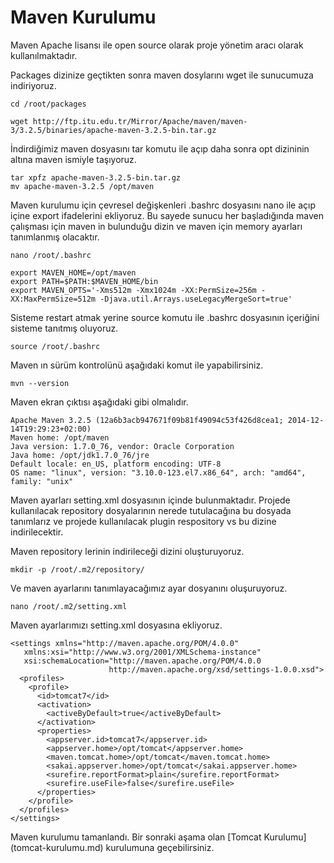 # Maven Kurulumu

Maven Apache lisansı ile open source olarak proje yönetim aracı olarak kullanılmaktadır.

Packages dizinize geçtikten sonra maven dosylarını wget ile sunucumuza indiriyoruz.
```
cd /root/packages
```
```
wget http://ftp.itu.edu.tr/Mirror/Apache/maven/maven-3/3.2.5/binaries/apache-maven-3.2.5-bin.tar.gz
```
İndirdiğimiz maven dosyasını tar komutu ile açıp daha sonra opt dizininin altına maven ismiyle taşıyoruz.
```
tar xpfz apache-maven-3.2.5-bin.tar.gz
mv apache-maven-3.2.5 /opt/maven
```
Maven kurulumu için çevresel değişkenleri .bashrc dosyasını nano ile açıp içine export ifadelerini ekliyoruz. Bu sayede sunucu her başladığında maven çalışması için maven in bulunduğu dizin ve maven için memory ayarları tanımlanmış olacaktır.

```
nano /root/.bashrc

export MAVEN_HOME=/opt/maven
export PATH=$PATH:$MAVEN_HOME/bin
export MAVEN_OPTS='-Xms512m -Xmx1024m -XX:PermSize=256m -XX:MaxPermSize=512m -Djava.util.Arrays.useLegacyMergeSort=true'
```
Sisteme restart atmak yerine source komutu ile .bashrc dosyasının içeriğini sisteme tanıtmış oluyoruz.
```
source /root/.bashrc
```
Maven ın sürüm kontrolünü aşağıdaki komut ile yapabilirsiniz.
```
mvn --version
```
Maven ekran çıktısı aşağıdaki gibi olmalıdır.
```
Apache Maven 3.2.5 (12a6b3acb947671f09b81f49094c53f426d8cea1; 2014-12-14T19:29:23+02:00)
Maven home: /opt/maven
Java version: 1.7.0_76, vendor: Oracle Corporation
Java home: /opt/jdk1.7.0_76/jre
Default locale: en_US, platform encoding: UTF-8
OS name: "linux", version: "3.10.0-123.el7.x86_64", arch: "amd64", family: "unix"
```

Maven ayarları setting.xml dosyasının içinde bulunmaktadır. Projede kullanılacak repository dosyalarının nerede tutulacağına bu dosyada tanımlarız ve projede kullanılacak plugin respository vs bu dizine indirilecektir.

Maven repository lerinin indirileceği dizini oluşturuyoruz.
```
mkdir -p /root/.m2/repository/
```
Ve maven ayarlarını tanımlayacağımız ayar dosyanını oluşuruyoruz.
```
nano /root/.m2/setting.xml
```
Maven ayarlarımızı setting.xml dosyasına ekliyoruz.
```
<settings xmlns="http://maven.apache.org/POM/4.0.0"
   xmlns:xsi="http://www.w3.org/2001/XMLSchema-instance"
   xsi:schemaLocation="http://maven.apache.org/POM/4.0.0
                      http://maven.apache.org/xsd/settings-1.0.0.xsd">
  <profiles>
    <profile>
      <id>tomcat7</id>
      <activation>
        <activeByDefault>true</activeByDefault>
      </activation>
      <properties>
        <appserver.id>tomcat7</appserver.id>
        <appserver.home>/opt/tomcat</appserver.home>
        <maven.tomcat.home>/opt/tomcat</maven.tomcat.home>
        <sakai.appserver.home>/opt/tomcat</sakai.appserver.home>
        <surefire.reportFormat>plain</surefire.reportFormat>
        <surefire.useFile>false</surefire.useFile>
      </properties>
    </profile>
  </profiles>
</settings>
```

Maven kurulumu tamanlandı. Bir sonraki aşama olan [Tomcat Kurulumu] (tomcat-kurulumu.md) kurulumuna geçebilirsiniz.
